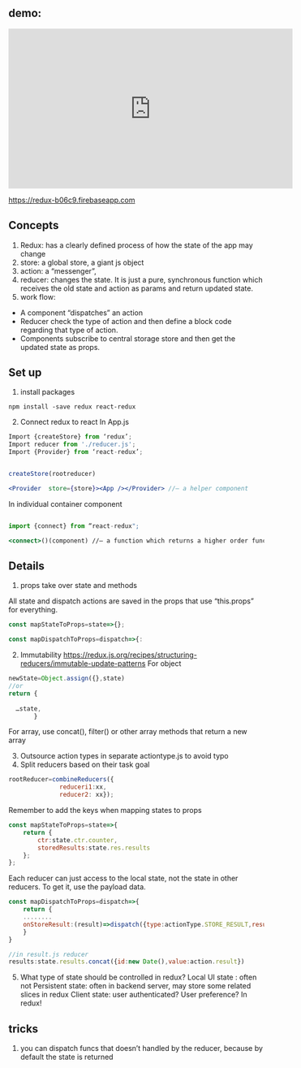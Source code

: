 ## demo: 

<iframe width="560" height="315" src="https://www.youtube.com/embed/TV522fX97zY" frameborder="0" allow="autoplay; encrypted-media" allowfullscreen></iframe>


https://redux-b06c9.firebaseapp.com

## Concepts
1. Redux: has a clearly defined process of how the state of the app may change
2. store: a global store, a giant js object
3. action: a “messenger”, 
4. reducer: changes the state. It is just a pure, synchronous function which receives the old state and action as params and return updated state. 
5. work flow:
* A component “dispatches” an action
* Reducer check the type of action and then define a block code regarding that type of action. 
* Components subscribe to central storage store and then get the updated state as props.

## Set up
1. install packages
```
npm install -save redux react-redux
```
2. Connect redux to react
In App.js

```jsx
Import {createStore} from ‘redux’;
Import reducer from './reducer.js';
Import {Provider} from ‘react-redux’;


createStore(rootreducer)

<Provider  store={store}><App /></Provider> //— a helper component

```
In individual container component
```jsx

import {connect} from “react-redux";

<connect>()(component) //— a function which returns a higher order function, subscribe to the store
```

## Details
1. props take over state and methods

All state and dispatch actions are saved in the props that use “this.props” for everything.
```javascript
const mapStateToProps=state=>{};

const mapDispatchToProps=dispatch=>{:
```

2. Immutability
https://redux.js.org/recipes/structuring-reducers/immutable-update-patterns
For object
```javascript
newState=Object.assign({},state)
//or
return {
  
  …state,               
       }
```
For array, use concat(), filter() or other array methods that return a new array

3. Outsource action types in separate actiontype.js to avoid typo
4. Split reducers based on their task goal
```javascript
rootReducer=combineReducers({ 
              reduceri1:xx, 
              reducer2: xx});
```
Remember to add the keys when mapping states to props
```javascript
const mapStateToProps=state=>{
    return {
        ctr:state.ctr.counter,  
        storedResults:state.res.results
    };
};
```

Each reducer can just access to the local state, not the state in other reducers. To get it, use the payload data.
```javascript
const mapDispatchToProps=dispatch=>{
    return {
    ........
    onStoreResult:(result)=>dispatch({type:actionType.STORE_RESULT,result:result}),
    }
}

//in result.js reducer
results:state.results.concat({id:new Date(),value:action.result}) 
```

5. What type of state should be controlled in redux?
Local UI state : often not
Persistent state: often in backend server, may store some related slices in redux
Client state: user authenticated? User preference? In redux!

## tricks
1. you can dispatch funcs that doesn’t handled by the reducer, because by default the state is returned
